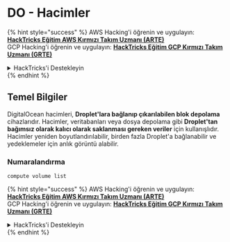 # DO - Hacimler

{% hint style="success" %}
AWS Hacking'i öğrenin ve uygulayın: <img src="/.gitbook/assets/image.png" alt="" data-size="line">[**HackTricks Eğitim AWS Kırmızı Takım Uzmanı (ARTE)**](https://training.hacktricks.xyz/courses/arte)<img src="/.gitbook/assets/image.png" alt="" data-size="line">\
GCP Hacking'i öğrenin ve uygulayın: <img src="/.gitbook/assets/image (2).png" alt="" data-size="line">[**HackTricks Eğitim GCP Kırmızı Takım Uzmanı (GRTE)**<img src="/.gitbook/assets/image (2).png" alt="" data-size="line">](https://training.hacktricks.xyz/courses/grte)

<details>

<summary>HackTricks'i Destekleyin</summary>

* [**Abonelik planlarını**](https://github.com/sponsors/carlospolop) kontrol edin!
* 💬 [**Discord grubuna**](https://discord.gg/hRep4RUj7f) katılın veya [**telegram grubuna**](https://t.me/peass) katılın veya bizi **Twitter** 🐦 [**@hacktricks\_live**](https://twitter.com/hacktricks\_live)** takip edin.**
* **HackTricks** ve **HackTricks Cloud** github depolarına PR göndererek hacking püf noktalarını paylaşın.

</details>
{% endhint %}

## Temel Bilgiler

DigitalOcean hacimleri, **Droplet'lara bağlanıp çıkarılabilen blok depolama** cihazlarıdır. Hacimler, veritabanları veya dosya depolama gibi **Droplet'tan bağımsız olarak kalıcı olarak saklanması gereken veriler** için kullanışlıdır. Hacimler yeniden boyutlandırılabilir, birden fazla Droplet'a bağlanabilir ve yedeklemeler için anlık görüntü alabilir. 

### Numaralandırma
```
compute volume list
```
{% hint style="success" %}
AWS Hacking'i öğrenin ve uygulayın: <img src="/.gitbook/assets/image.png" alt="" data-size="line">[**HackTricks Eğitim AWS Kırmızı Takım Uzmanı (ARTE)**](https://training.hacktricks.xyz/courses/arte)<img src="/.gitbook/assets/image.png" alt="" data-size="line">\
GCP Hacking'i öğrenin ve uygulayın: <img src="/.gitbook/assets/image (2).png" alt="" data-size="line">[**HackTricks Eğitim GCP Kırmızı Takım Uzmanı (GRTE)**<img src="/.gitbook/assets/image (2).png" alt="" data-size="line">](https://training.hacktricks.xyz/courses/grte)

<details>

<summary>HackTricks'i Destekleyin</summary>

* [**Abonelik planlarını**](https://github.com/sponsors/carlospolop) kontrol edin!
* 💬 [**Discord grubuna**](https://discord.gg/hRep4RUj7f) katılın veya [**telegram grubuna**](https://t.me/peass) katılın veya bizi **Twitter** 🐦 [**@hacktricks\_live**](https://twitter.com/hacktricks\_live)** takip edin.**
* **Hacking püf noktalarını paylaşarak PR'ler göndererek** [**HackTricks**](https://github.com/carlospolop/hacktricks) ve [**HackTricks Cloud**](https://github.com/carlospolop/hacktricks-cloud) github depolarına katkıda bulunun.

</details>
{% endhint %}
